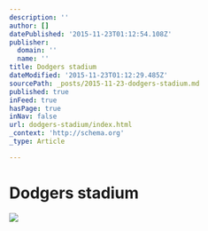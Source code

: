 ```yaml
---
description: ''
author: []
datePublished: '2015-11-23T01:12:54.108Z'
publisher:
  domain: ''
  name: ''
title: Dodgers stadium
dateModified: '2015-11-23T01:12:29.485Z'
sourcePath: _posts/2015-11-23-dodgers-stadium.md
published: true
inFeed: true
hasPage: true
inNav: false
url: dodgers-stadium/index.html
_context: 'http://schema.org'
_type: Article

---
```

# Dodgers stadium
![](https://the-grid-user-content.s3-us-west-2.amazonaws.com/f65bac00-6a85-49f1-b3c4-b1df5717cb42.png)